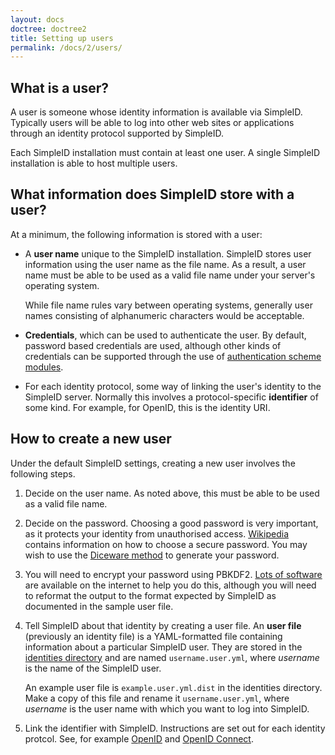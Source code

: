 ```yaml
---
layout: docs
doctree: doctree2
title: Setting up users
permalink: /docs/2/users/
---
```


## What is a user?

A user is someone whose identity information is available via SimpleID.  Typically users will be able
to log into other web sites or applications through an identity protocol supported by SimpleID.

Each SimpleID installation must contain at least one user.  A single SimpleID installation is able to host
multiple users.

## What information does SimpleID store with a user?

At a minimum, the following information is stored with a user:

- A **user name** unique to the SimpleID installation.  SimpleID stores user information using the user name
  as the file name.  As a result, a user name must be able to be used as a valid file name under your
  server's operating system.

  While file name rules vary between operating systems, generally user names consisting of alphanumeric characters
  would be acceptable.

- **Credentials**, which can be used to authenticate the user.  By default, password based credentials are used,
  although other kinds of credentials can be supported through the use of [authentication scheme modules](/docs/2/auth-schemes).

- For each identity protocol, some way of linking the user's identity to the SimpleID server.  Normally this involves a
  protocol-specific **identifier** of some kind.  For example, for OpenID, this is the identity URI.

## How to create a new user

Under the default SimpleID settings, creating a new user involves the following steps.

1. Decide on the user name.  As noted above, this must be able to be used as a valid file name.

2. Decide on the password.  Choosing a good password is very important, as it protects your identity from
   unauthorised access.  [Wikipedia](http://en.wikipedia.org/wiki/Password) contains information on how to
   choose a secure password.  You may wish to use the [Diceware method](http://en.wikipedia.org/wiki/Diceware)
   to generate your password.

3. You will need to encrypt your password using PBKDF2.  [Lots of software](https://google.com/search?q=pbkdf2)
   are available on the internet to help you do this, although you will need to reformat the output to the
   format expected by SimpleID as documented in the sample user file.

4. Tell SimpleID about that identity by creating a user file.  An **user file** (previously an identity file)
   is a YAML-formatted file containing information about a particular SimpleID user.  They are stored in the
   [identities directory](/docs/2/installing/#directories) and are named <code>username.user.yml</code>,
   where <var>username</var> is the name of the SimpleID user.

   An example user file is <code>example.user.yml.dist</code> in the identities directory.  Make a copy of
   this file and rename it <code>username.user.yml</code>, where <var>username</var> is the user name with
   which you want to log into SimpleID.

5. Link the identifier with SimpleID.  Instructions are set out for each identity protcol.  See, for example
   [OpenID](/docs/2/openid/#claiming) and [OpenID Connect](/docs/2/openid-connect/#webfinger).